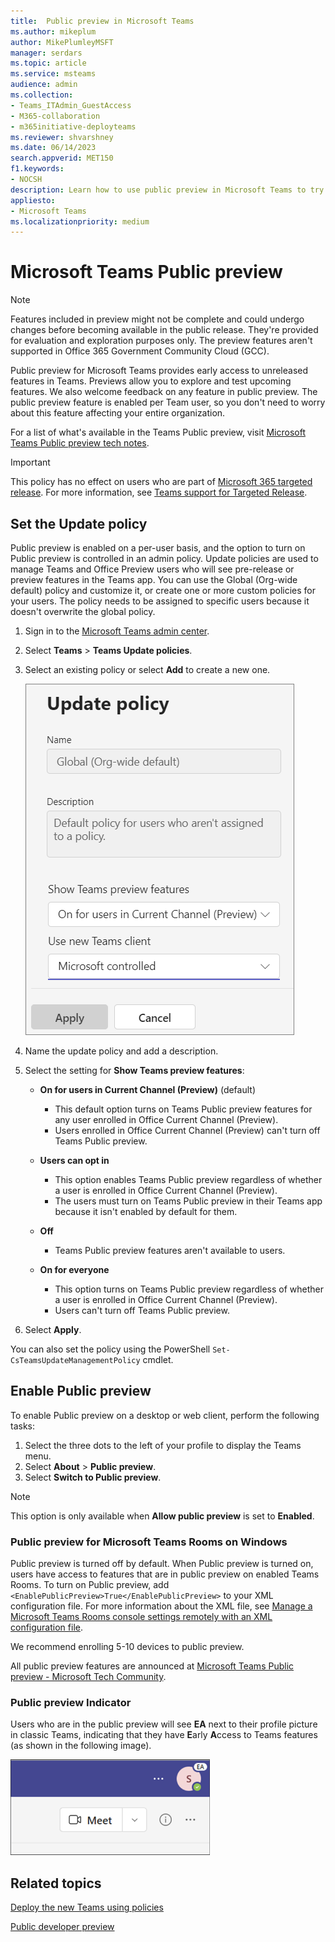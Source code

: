 ```yaml
---
title:  Public preview in Microsoft Teams
ms.author: mikeplum
author: MikePlumleyMSFT
manager: serdars
ms.topic: article
ms.service: msteams
audience: admin
ms.collection: 
- Teams_ITAdmin_GuestAccess
- M365-collaboration
- m365initiative-deployteams
ms.reviewer: shvarshney
ms.date: 06/14/2023
search.appverid: MET150
f1.keywords:
- NOCSH
description: Learn how to use public preview in Microsoft Teams to try out new features and provide feedback.
appliesto: 
- Microsoft Teams
ms.localizationpriority: medium
---
```


# Microsoft Teams Public preview

> [!NOTE] 
> Features included in preview might not be complete and could undergo changes before becoming available in the public release. They're provided for evaluation and exploration purposes only. The preview features aren't supported in Office 365 Government Community Cloud (GCC).

Public preview for Microsoft Teams provides early access to unreleased features in Teams. Previews allow you to explore and test upcoming features. We also welcome feedback on any feature in public preview. The public preview feature is enabled per Team user, so you don't need to worry about this feature affecting your entire organization.

For a list of what's available in the Teams Public preview, visit [Microsoft Teams Public preview tech notes](https://techcommunity.microsoft.com/t5/microsoft-teams-public-preview/bd-p/MicrosoftTeamsPublicPreview).

> [!IMPORTANT] 
> This policy has no effect on users who are part of [Microsoft 365 targeted release](/microsoft-365/admin/manage/release-options-in-office-365). For more information, see [Teams support for Targeted Release](https://techcommunity.microsoft.com/t5/microsoft-teams-blog/introducing-microsoft-teams-support-for-microsoft-365-targeted/ba-p/3804259).

## Set the Update policy

Public preview is enabled on a per-user basis, and the option to turn on Public preview is controlled in an admin policy. Update policies are used to manage Teams and Office Preview users who will see pre-release or preview features in the Teams app. You can use the Global (Org-wide default) policy and customize it, or create one or more custom policies for your users. The policy needs to be assigned to specific users because it doesn't overwrite the global policy.

1. Sign in to the [Microsoft Teams admin center](https://admin.teams.microsoft.com/).

1. Select **Teams** > **Teams Update policies**.

1. Select an existing policy or select **Add** to create a new one.

    ![Screenshot of update policy panel in the Teams admin center.](media/new-update-policy.png)

1. Name the update policy and add a description.
1. Select the setting for **Show Teams preview features**:

   -   **On for users in Current Channel (Preview)** (default)
       - This default option turns on Teams Public preview features for any user enrolled in Office Current Channel (Preview).
       - Users enrolled in Office Current Channel (Preview) can't turn off Teams Public preview.

   -   **Users can opt in**
       - This option enables Teams Public preview regardless of whether a user is enrolled in Office Current Channel (Preview).
       - The users must turn on Teams Public preview in their Teams app because it isn't enabled by default for them.

   - **Off**
     - Teams Public preview features aren't available to users.

   -  **On for everyone**
       - This option turns on Teams Public preview regardless of whether a user is enrolled in Office Current Channel (Preview).
       - Users can't turn off Teams Public preview.

1. Select **Apply**.

You can also set the policy using the PowerShell `Set-CsTeamsUpdateManagementPolicy` cmdlet.

## Enable Public preview

To enable Public preview on a desktop or web client, perform the following tasks:

1. Select the three dots to the left of your profile to display the Teams menu.
2. Select **About** > **Public preview**.
3. Select **Switch to Public preview**.

> [!NOTE]  
> This option is only available when **Allow public preview** is set to **Enabled**.

### Public preview for Microsoft Teams Rooms on Windows

Public preview is turned off by default. When Public preview is turned on, users have access to features that are in public preview on enabled Teams Rooms. To turn on Public preview, add ```<EnablePublicPreview>True</EnablePublicPreview>``` to your XML configuration file. For more information about the XML file, see [Manage a Microsoft Teams Rooms console settings remotely with an XML configuration file](/microsoftteams/rooms/xml-config-file).

We recommend enrolling 5-10 devices to public preview.

All public preview features are announced at [Microsoft Teams Public preview - Microsoft Tech Community](https://techcommunity.microsoft.com/t5/microsoft-teams-public-preview/bd-p/MicrosoftTeamsPublicPreview).

### Public preview Indicator

Users who are in the public preview will see **EA** next to their profile picture in classic Teams, indicating that they have **E**arly **A**ccess to Teams features (as shown in the following image).

![Screenshot of the early-access icon.](media/early-access-screenshot.png)

## Related topics

[Deploy the new Teams using policies](new-teams-deploy-using-policies.md)

[Public developer preview](/microsoftteams/platform/resources/dev-preview/developer-preview-intro)
